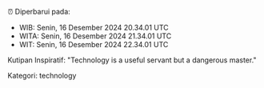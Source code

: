 ⏰ Diperbarui pada:
- WIB: Senin, 16 Desember 2024 20.34.01 UTC
- WITA: Senin, 16 Desember 2024 21.34.01 UTC
- WIT: Senin, 16 Desember 2024 22.34.01 UTC

Kutipan Inspiratif:
"Technology is a useful servant but a dangerous master."


Kategori: technology

